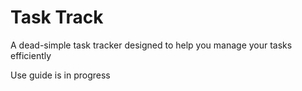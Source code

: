 # Task Track

A dead-simple task tracker designed to help you manage your tasks efficiently

Use guide is in progress
